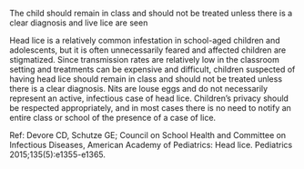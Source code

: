 The child should remain in class and should not be treated unless there is a clear diagnosis and live lice are seen

Head lice is a relatively common infestation in school-aged children and adolescents, but it is often unnecessarily feared and affected children are stigmatized. Since transmission rates are relatively low in the classroom setting and treatments can be expensive and difficult, children suspected of having head lice should remain in class and should not be treated unless there is a clear diagnosis. Nits are louse eggs and do not necessarily represent an active, infectious case of head lice. Children’s privacy should be respected appropriately, and in most cases there is no need to notify an entire class or school of the presence of a case of lice.

Ref: Devore CD, Schutze GE; Council on School Health and Committee on Infectious Diseases, American Academy of Pediatrics: Head lice. Pediatrics 2015;135(5):e1355-e1365.